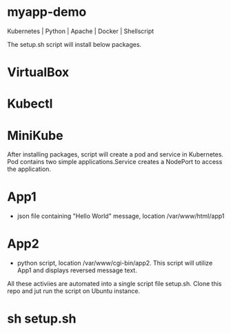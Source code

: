 # myapp-demo
Kubernetes | Python | Apache | Docker | Shellscript

The setup.sh script will install below packages. 
# VirtualBox
# Kubectl
# MiniKube

After installing packages, script will create a pod and service in Kubernetes. Pod contains two simple applications.Service creates a NodePort to access the application.

# App1 
- json file containing "Hello World" message, location /var/www/html/app1
# App2 
- python script, location /var/www/cgi-bin/app2. This script will utilize App1 and displays reversed message text.

All these activiies are automated into a single script file setup.sh. Clone this repo and jut run the script on Ubuntu instance.
# sh setup.sh
